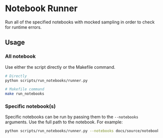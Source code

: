 # Notebook Runner

Run all of the specified notebooks with mocked sampling in order to check for runtime errors.

## Usage

### All notebook

Use either the script directly or the Makefile command.

```bash
# Directly
python scripts/run_notebooks/runner.py

# Makefile command
make run_notebooks


```

### Specific notebook(s)

Specific notebooks can be run by passing them to the `--notebooks` arguments. Use the full path to the notebook. For example:

```bash
python scripts/run_notebooks/runner.py --notebooks docs/source/notebooks/bass/bass_example.ipynb <another-notebook>
```
